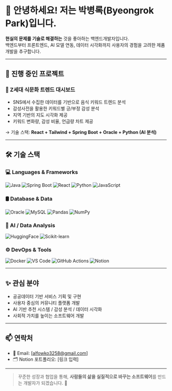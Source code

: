 # 👋 안녕하세요! 저는 박병록(Byeongrok Park)입니다.

**현실의 문제를 기술로 해결하는** 것을 좋아하는 백엔드개발자입니다.  
백엔드부터 프론트엔드, AI 모델 연동, 데이터 시각화까지 사용자의 경험을 고려한 제품 개발을 추구합니다.

---

## 🚀 진행 중인 프로젝트

### 🧁 Z세대 식문화 트렌드 대시보드
- SNS에서 수집한 데이터를 기반으로 음식 키워드 트렌드 분석
- 감성사전을 활용한 키워드별 긍/부정 감성 분석
- 지역 기반의 지도 시각화 제공
- 키워드 변화량, 감성 비율, 언급량 차트 제공

→ 기술 스택: **React + Tailwind + Spring Boot + Oracle + Python (AI 분석)**

---

## 🛠️ 기술 스택

### 💻 Languages & Frameworks
![Java](https://img.shields.io/badge/Java-007396?style=flat&logo=java&logoColor=white)
![Spring Boot](https://img.shields.io/badge/Spring%20Boot-6DB33F?style=flat&logo=spring-boot&logoColor=white)
![React](https://img.shields.io/badge/React-61DAFB?style=flat&logo=react&logoColor=black)
![Python](https://img.shields.io/badge/Python-3776AB?style=flat&logo=python&logoColor=white)
![JavaScript](https://img.shields.io/badge/JavaScript-F7DF1E?style=flat&logo=javascript&logoColor=black)

### 🛢️ Database & Data
![Oracle](https://img.shields.io/badge/Oracle-F80000?style=flat&logo=oracle&logoColor=white)
![MySQL](https://img.shields.io/badge/MySQL-4479A1?style=flat&logo=mysql&logoColor=white)
![Pandas](https://img.shields.io/badge/Pandas-150458?style=flat&logo=pandas&logoColor=white)
![NumPy](https://img.shields.io/badge/NumPy-013243?style=flat&logo=numpy&logoColor=white)

### 🧠 AI / Data Analysis
![HuggingFace](https://img.shields.io/badge/HuggingFace-FFBF00?style=flat&logo=huggingface&logoColor=black)
![Scikit-learn](https://img.shields.io/badge/Scikit--learn-F7931E?style=flat&logo=scikitlearn&logoColor=black)

### ⚙️ DevOps & Tools
![Docker](https://img.shields.io/badge/Docker-2496ED?style=flat&logo=docker&logoColor=white)
![VS Code](https://img.shields.io/badge/VS%20Code-007ACC?style=flat&logo=visual-studio-code&logoColor=white)
![GitHub Actions](https://img.shields.io/badge/GitHub%20Actions-2088FF?style=flat&logo=github-actions&logoColor=white)
![Notion](https://img.shields.io/badge/Notion-000000?style=flat&logo=notion&logoColor=white)

---

## ✨ 관심 분야
- 공공데이터 기반 서비스 기획 및 구현
- 사용자 중심의 커뮤니티 플랫폼 개발
- AI 기반 추천 시스템 / 감성 분석 / 데이터 시각화
- 사회적 가치를 높이는 소프트웨어 개발

---

## 📫 연락처
- 📮 Email: [alfowko3258@gmail.com]
- 🗂️ Notion 포트폴리오: [링크 입력]

---

> 꾸준한 성장과 협업을 통해, **사람들의 삶을 실질적으로 바꾸는 소프트웨어**를 만드는 개발자가 되겠습니다. 🙌
